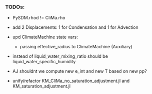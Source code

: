 ### TODOs:

- PySDM.rhod != CliMa.rho

- add 2 Displacements: 1 for Condensation and 1 for Advection
- upd ClimateMachine state vars:
     - passing effective_radius to ClimateMachine (Auxiliary)



- instead of liquid_water_mixing_ratio should be liquid_water_specific_humidity
- AJ shouldnt we compute new e_int and new T based on new pp?

- unify/refactor KM_CliMa_no_saturation_adjustment.jl and KM_saturation_adjustment.jl
